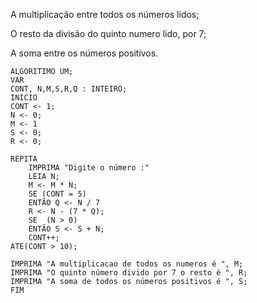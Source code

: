 A multiplicação entre todos os números lidos;

O resto da divisão do quinto numero lido, por 7;

A soma entre os números positivos.

```
ALGORITIMO UM;
VAR
CONT, N,M,S,R,Q : INTEIRO;
INICIO
CONT <- 1;
N <- 0;
M <- 1
S <- 0;
R <- 0;

REPITA 
	IMPRIMA "Digite o número :"
	LEIA N;
	M <- M * N;
	SE (CONT = 5)
	ENTÃO Q <- N / 7
	R <- N - (7 * Q); 
	SE  (N > 0)
	ENTÃO S <- S + N;
	CONT++;
ATE(CONT > 10);

IMPRIMA "A multiplicacao de todos os numeros é ", M;
IMPRIMA "O quinto número divido por 7 o resto é ", R;
IMPRIMA "A soma de todos os números positivos é ", S;
FIM
```

